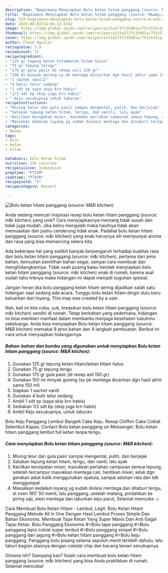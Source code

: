 ```yaml
---
description: "Bagaimana Menyiapkan Bolu ketan hitam panggang (source: M&amp;amp;R kitchen) yang Lezat Sekali"
title: "Bagaimana Menyiapkan Bolu ketan hitam panggang (source: M&amp;amp;R kitchen) yang Lezat Sekali"
slug: 519-bagaimana-menyiapkan-bolu-ketan-hitam-panggang-source-m-and-amp-r-kitchen-yang-lezat-sekali
date: 2020-08-01T14:04:13.634Z
image: https://img-global.cpcdn.com/recipes/a131a2737c35d81a/751x532cq70/bolu-ketan-hitam-panggang-source-mr-kitchen-foto-resep-utama.jpg
thumbnail: https://img-global.cpcdn.com/recipes/a131a2737c35d81a/751x532cq70/bolu-ketan-hitam-panggang-source-mr-kitchen-foto-resep-utama.jpg
cover: https://img-global.cpcdn.com/recipes/a131a2737c35d81a/751x532cq70/bolu-ketan-hitam-panggang-source-mr-kitchen-foto-resep-utama.jpg
author: Floyd Aguilar
ratingvalue: 3.9
reviewcount: 15
recipeingredient:
- "125 gr tepung ketan hitamketan hitam halus"
- "75 gr tepung terigu"
- "175 gr gula pasir di resep asli 150 gr"
- "150 ml minyak goreng sy pk mentega dicairkan dgn hasil akhir sama 150 ml"
- "1 sachet vanili"
- "4 butir telur sedang"
- "1 sdt sp saya skip krn habis"
- "1/2 sdt bp skip juga krn habis"
- " Keju secukupnya untuk taburan"
recipeinstructions:
- "Mixing telur dan gula pasir sampai mengental, putih, dan berjejak"
- "Satukan tepung ketan hitam, terigu, dan vanili, lalu ayak"
- "Kecilkan kecepatan mixer, masukkan perlahan campuran semua tepung, setelah tercampur masukkan mentega cair, hentikan mixer, aduk dgn gerakan aduk balik menggunakan spatula, sampai adonan rata dan tdk menggumpal"
- "Masukkan kedalam loyang yg sudah diolesi mentega dan ditaburi terigu, st oven 160’ 50 menit, lalu panggang..setelah matang, pindahkan ke piring saji, olesi mentega dan taburkan keju parut, Selamat mencoba ☺️"
categories:
- Resep
tags:
- bolu
- ketan
- hitam

katakunci: bolu ketan hitam 
nutrition: 155 calories
recipecuisine: Indonesian
preptime: "PT25M"
cooktime: "PT45M"
recipeyield: "4"
recipecategory: Dessert

---
```



![Bolu ketan hitam panggang (source: M&amp;R kitchen)](https://img-global.cpcdn.com/recipes/a131a2737c35d81a/751x532cq70/bolu-ketan-hitam-panggang-source-mr-kitchen-foto-resep-utama.jpg)

Anda sedang mencari inspirasi resep bolu ketan hitam panggang (source: m&amp;r kitchen) yang unik? Cara menyiapkannya memang tidak susah dan tidak juga mudah. Jika keliru mengolah maka hasilnya tidak akan memuaskan dan justru cenderung tidak enak. Padahal bolu ketan hitam panggang (source: m&amp;r kitchen) yang enak harusnya sih mempunyai aroma dan rasa yang bisa memancing selera kita.

Ada beberapa hal yang sedikit banyak berpengaruh terhadap kualitas rasa dari bolu ketan hitam panggang (source: m&amp;r kitchen), pertama dari jenis bahan, kemudian pemilihan bahan segar, sampai cara membuat dan menghidangkannya. Tidak usah pusing kalau hendak menyiapkan bolu ketan hitam panggang (source: m&amp;r kitchen) enak di rumah, karena asal sudah tahu triknya maka hidangan ini dapat menjadi suguhan spesial.

Jangan heran jika bolu panggang ketan hitam sering dijadikan salah satu hidangan saat sedang ada acara. Tunggu bolu ketan hitam dingin dulu baru keluarkan dari loyang. This map was created by a user.


Nah, kali ini kita coba, yuk, kreasikan bolu ketan hitam panggang (source: m&amp;r kitchen) sendiri di rumah. Tetap berbahan yang sederhana, hidangan ini bisa memberi manfaat dalam membantu menjaga kesehatan tubuhmu sekeluarga. Anda bisa menyiapkan Bolu ketan hitam panggang (source: M&amp;R kitchen) memakai 9 jenis bahan dan 4 langkah pembuatan. Berikut ini cara untuk menyiapkan hidangannya.

<!--inarticleads1-->

##### Bahan-bahan dan bumbu yang digunakan untuk menyiapkan Bolu ketan hitam panggang (source: M&amp;R kitchen):

1. Gunakan 125 gr tepung ketan hitam/ketan hitam halus
1. Gunakan 75 gr tepung terigu
1. Gunakan 175 gr gula pasir (di resep asli 150 gr)
1. Gunakan 150 ml minyak goreng (sy pk mentega dicairkan dgn hasil akhir sama 150 ml)
1. Siapkan 1 sachet vanili
1. Gunakan 4 butir telur sedang
1. Ambil 1 sdt sp (saya skip krn habis)
1. Sediakan 1/2 sdt bp (skip juga krn habis)
1. Ambil  Keju secukupnya, untuk taburan


Bolu Keju Panggang Lembut Bangett Cake Keju. Resep Chiffon Cake Coklat Selembut Kapas. Contact Bolu ketan panggang on Messenger. Bolu ketan hitam panggang lembut full ketan tanpa terigu. 

<!--inarticleads2-->

##### Cara menyiapkan Bolu ketan hitam panggang (source: M&amp;R kitchen):

1. Mixing telur dan gula pasir sampai mengental, putih, dan berjejak
1. Satukan tepung ketan hitam, terigu, dan vanili, lalu ayak
1. Kecilkan kecepatan mixer, masukkan perlahan campuran semua tepung, setelah tercampur masukkan mentega cair, hentikan mixer, aduk dgn gerakan aduk balik menggunakan spatula, sampai adonan rata dan tdk menggumpal
1. Masukkan kedalam loyang yg sudah diolesi mentega dan ditaburi terigu, st oven 160’ 50 menit, lalu panggang..setelah matang, pindahkan ke piring saji, olesi mentega dan taburkan keju parut, Selamat mencoba ☺️


Cara Membuat Bolu Ketan Hitam - Lembut, Legit. Bolu Ketan Hitam Panggang Metode All In One Dengan Hasil Lembut Proses Simple Dan Bahan Ekonomis. Membuat Tape Ketan Yang Super Manis Dan Anti Gagal Tapai Ketan. Bolu Panggang Ekonomis #&gt;Bolu tape panggang #&gt;Bolu panggang lapis coklat super lembut #&gt;Bolu panggang simpel #&gt;Bolu panggang dari jagung #&gt;Bolu ketan hitam panggang #&gt;Bolu keju panggang. Panggang bolu pisang selama sepuluh menit terlebih dahulu, lalu taburi bagian atasnya dengan cokelat chip dan kacang kenari secukupnya. 

Gimana nih? Gampang kan? Itulah cara membuat bolu ketan hitam panggang (source: m&amp;r kitchen) yang bisa Anda praktikkan di rumah. Selamat mencoba!
